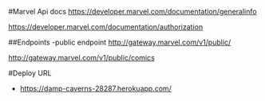 #Marvel Api docs
https://developer.marvel.com/documentation/generalinfo

https://developer.marvel.com/documentation/authorization

##Endpoints 
-public endpoint
http://gateway.marvel.com/v1/public/ 


http://gateway.marvel.com/v1/public/comics




#Deploy URL
- https://damp-caverns-28287.herokuapp.com/


